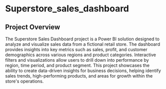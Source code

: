 # Superstore_sales_dashboard

## Project Overview

The Superstore Sales Dashboard project is a Power BI solution designed to analyze and visualize sales data from a fictional retail store. The dashboard provides insights into key metrics such as sales, profit, and customer demographics across various regions and product categories. Interactive filters and visualizations allow users to drill down into performance by region, time period, and product segment. This project showcases the ability to create data-driven insights for business decisions, helping identify sales trends, high-performing products, and areas for growth within the store's operations.
